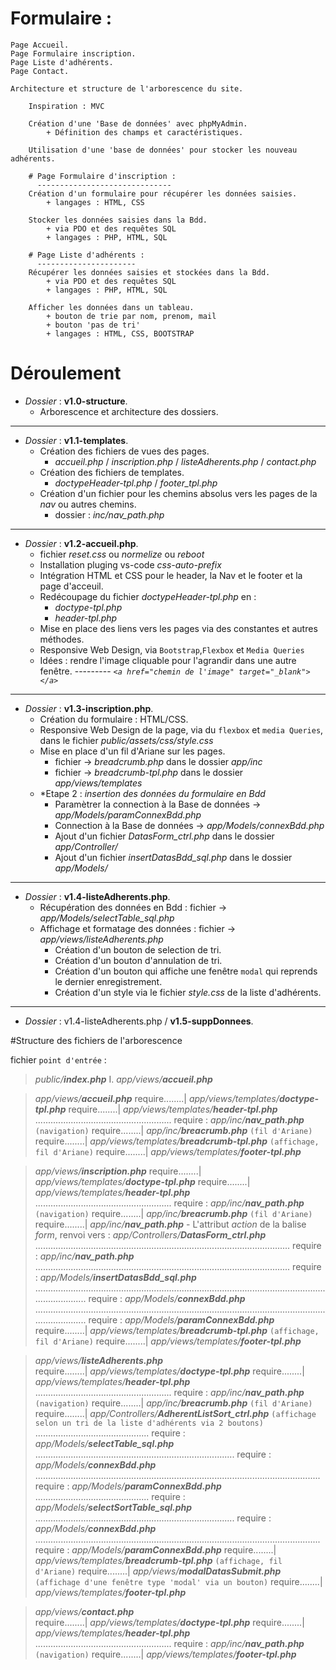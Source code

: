 # Formulaire :

    Page Accueil.
    Page Formulaire inscription.
    Page Liste d'adhérents.
    Page Contact.

    Architecture et structure de l'arborescence du site.
        
        Inspiration : MVC

        Création d'une 'Base de données' avec phpMyAdmin.
            + Définition des champs et caractéristiques.
        
        Utilisation d'une 'base de données' pour stocker les nouveau adhérents.

        # Page Formulaire d'inscription :
          ------------------------------        
        Création d'un formulaire pour récupérer les données saisies.
            + langages : HTML, CSS

        Stocker les données saisies dans la Bdd.
            + via PDO et des requêtes SQL
            + langages : PHP, HTML, SQL

        # Page Liste d'adhérents :
          ----------------------
        Récupérer les données saisies et stockées dans la Bdd.
            + via PDO et des requêtes SQL
            + langages : PHP, HTML, SQL

        Afficher les données dans un tableau.
            + bouton de trie par nom, prenom, mail
            + bouton 'pas de tri'
            + langages : HTML, CSS, BOOTSTRAP
           
# Déroulement

- *Dossier* : __v1.0-structure__.
    - Arborescence et architecture des dossiers.    
----   
- *Dossier* : __v1.1-templates__.
    - Création des fichiers de vues des pages.
        - *accueil.php* / *inscription.php* / *listeAdherents.php* / *contact.php*
    - Création des fichiers de templates.
        - *doctypeHeader-tpl.php* / *footer_tpl.php*
    - Création d'un fichier pour les chemins absolus vers les pages de la *nav* ou autres chemins.
        - dossier : *inc/nav_path.php*
----  
- *Dossier* : __v1.2-accueil.php__.
    - fichier *reset.css* ou *normelize* ou *reboot*  
    - Installation pluging vs-code *css-auto-prefix*
    - Intégration HTML et CSS pour le header, la Nav et le footer et la page d'acceuil.
    - Redécoupage du fichier *doctypeHeader-tpl.php* en :
        - *doctype-tpl.php*  
        - *header-tpl.php*
    - Mise en place des liens vers les pages via des constantes et autres méthodes.
    - Responsive Web Design, via `Bootstrap`,`Flexbox` et `Media Queries`
    - Idées : rendre l'image cliquable pour l'agrandir dans une autre fenêtre.
    --------- *`<a href="chemin de l'image" target="_blank"></a>`*  
----
- *Dossier* : __v1.3-inscription.php__.
    - Création du formulaire : HTML/CSS.
    - Responsive Web Design de la page, via du `flexbox` et `media Queries`, dans le fichier *public/assets/css/style.css*
    - Mise en place d'un fil d'Ariane sur les pages.
        - fichier -> *breadcrumb.php* dans le dossier *app/inc*
        - fichier -> *breadcrumb-tpl.php* dans le dossier *app/views/templates*
    - *Etape 2 : *insertion des données du formulaire en Bdd*      
        - Paramètrer la connection à la Base de données -> *app/Models/paramConnexBdd.php*
        - Connection à la Base de données -> *app/Models/connexBdd.php*
        - Ajout d'un fichier *DatasForm_ctrl.php* dans le dossier *app/Controller/*
        - Ajout d'un fichier *insertDatasBdd_sql.php* dans le dossier *app/Models/*
----
- *Dossier* : __v1.4-listeAdherents.php__.
    - Récupération des données en Bdd : fichier -> *app/Models/selectTable_sql.php*
    - Affichage et formatage des données : fichier -> *app/views/listeAdherents.php*
        - Création d'un bouton de selection de tri.
        - Création d'un bouton d'annulation de tri.
        - Création d'un bouton qui affiche une fenêtre `modal` qui reprends le dernier enregistrement.    
        - Création d'un style via le fichier *style.css* de la liste d'adhérents.  
----  
- *Dossier* : v1.4-listeAdherents.php / __v1.5-suppDonnees__.



#Structure des fichiers de l'arborescence

fichier `point d'entrée` : 
>*public/__index.php__*
 I. *app/views/__accueil.php__*  

>*app/views/__accueil.php__*
 require........| *app/views/templates/__doctype-tpl.php__*
 require........| *app/views/templates/__header-tpl.php__*
 ...................................................... require : *app/inc/__nav_path.php__* `(navigation)`
 require........| *app/inc/__breacrumb.php__* `(fil d'Ariane)`
 require........| *app/views/templates/__breadcrumb-tpl.php__* `(affichage, fil d'Ariane)`
 require........| *app/views/templates/__footer-tpl.php__*  

>*app/views/__inscription.php__*
 require........| *app/views/templates/__doctype-tpl.php__*
 require........| *app/views/templates/__header-tpl.php__*
 ...................................................... require : *app/inc/__nav_path.php__* `(navigation)`
 require........| *app/inc/__breacrumb.php__* `(fil d'Ariane)`
 require........| *app/inc/__nav_path.php__*
    - L'attribut *action* de la balise *form*, renvoi vers : *app/Controllers/__DatasForm_ctrl.php__*
    ..................................................................................................... require : *app/inc/__nav_path.php__*
     ..................................................................................................... require : *app/Models/__insertDatasBdd_sql.php__*
     ....................................................................................................................................... require : *app/Models/__connexBdd.php__*
 ....................................................................................................................................... require : *app/Models/__paramConnexBdd.php__*
 require........| *app/views/templates/__breadcrumb-tpl.php__* `(affichage, fil d'Ariane)`
 require........| *app/views/templates/__footer-tpl.php__*  

>*app/views/__listeAdherents.php__*  
 require........| *app/views/templates/__doctype-tpl.php__*
 require........| *app/views/templates/__header-tpl.php__*
 ...................................................... require : *app/inc/__nav_path.php__* `(navigation)`
 require........| *app/inc/__breacrumb.php__* `(fil d'Ariane)`
 require........| *app/Controllers/__AdherentListSort_ctrl.php__* `(affichage selon un tri de la liste d'adhérents via 2 boutons)`
 ............................................. require : *app/Models/__selectTable_sql.php__*
 ............................................................................... require : *app/Models/__connexBdd.php__*
 ................................................................................................................. require : *app/Models/__paramConnexBdd.php__*
 ............................................. require : *app/Models/__selectSortTable_sql.php__*
 ............................................................................... require : *app/Models/__connexBdd.php__*
 ................................................................................................................. require : *app/Models/__paramConnexBdd.php__*
 require........| *app/views/templates/__breadcrumb-tpl.php__* `(affichage, fil d'Ariane)`
 require........| *app/views/__modalDatasSubmit.php__* `(affichage d'une fenêtre type 'modal' via un bouton)`
 require........| *app/views/templates/__footer-tpl.php__*  

>*app/views/__contact.php__*  
 require........| *app/views/templates/__doctype-tpl.php__*
 require........| *app/views/templates/__header-tpl.php__*
 ...................................................... require : *app/inc/__nav_path.php__* `(navigation)`
 require........| *app/views/templates/__footer-tpl.php__*










